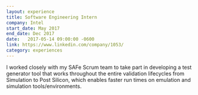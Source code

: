 ```yaml
---
layout: experience
title: Software Engineering Intern
company: Intel
start_date: May 2017
end_date: Dec 2017
date:   2017-05-14 09:00:00 -0600
link: https://www.linkedin.com/company/1053/
category: experiences
---
```

I worked closely with my SAFe Scrum team to take part in developing a test generator tool that works throughout the entire validation lifecycles from Simulation to Post Silicon, which enables faster run times on emulation and simulation tools/environments.